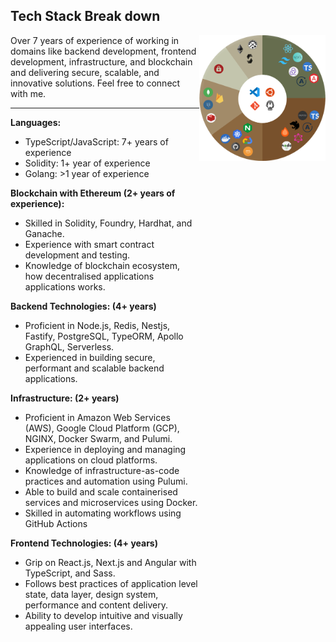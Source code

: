 ## Tech Stack Break down

<div>
<div style="float: left; width: 60%">
Over 7 years of experience of working in domains like backend development, frontend development, infrastructure, and blockchain and delivering secure, scalable, and innovative solutions. Feel free to connect with me.

---

<b>Languages: </b>
 - TypeScript/JavaScript: 7+ years of experience
 - Solidity: 1+ year of experience
 - Golang: >1 year of experience

<b>Blockchain with Ethereum (2+ years of experience):</b>
- Skilled in Solidity, Foundry, Hardhat, and Ganache.
- Experience with smart contract development and testing.
- Knowledge of blockchain ecosystem, how decentralised applications applications works. 

<b>Backend Technologies: (4+ years)</b>
- Proficient in Node.js, Redis, Nestjs, Fastify, PostgreSQL, TypeORM, Apollo GraphQL, Serverless.
- Experienced in building secure, performant and scalable backend applications.

<b>Infrastructure: (2+ years)</b>
- Proficient in Amazon Web Services (AWS), Google Cloud Platform (GCP), NGINX, Docker Swarm, and Pulumi.
- Experience in deploying and managing applications on cloud platforms.
- Knowledge of infrastructure-as-code practices and automation using Pulumi.
- Able to build and scale containerised services and microservices using Docker.
- Skilled in automating workflows using GitHub Actions

<b>Frontend Technologies: (4+ years)</b>
- Grip on React.js, Next.js and Angular with TypeScript, and Sass.
- Follows best practices of application level state, data layer, design system, performance and content delivery.
- Ability to develop intuitive and visually appealing user interfaces.
</div>  
<img src="./assets/stackbreakdown-t.png" style="float: right; width: 40%"></img>
</div>